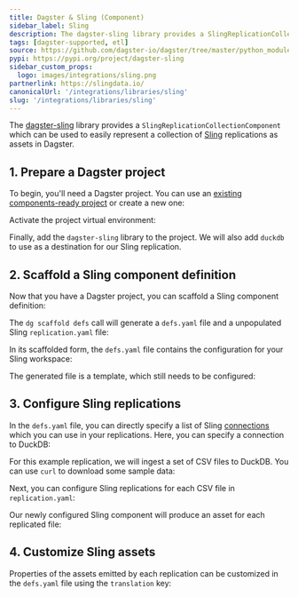 ```yaml
---
title: Dagster & Sling (Component)
sidebar_label: Sling
description: The dagster-sling library provides a SlingReplicationCollectionComponent, which can be used to represent a collection of Sling replications as assets in Dagster.
tags: [dagster-supported, etl]
source: https://github.com/dagster-io/dagster/tree/master/python_modules/libraries/dagster-sling
pypi: https://pypi.org/project/dagster-sling
sidebar_custom_props:
  logo: images/integrations/sling.png
partnerlink: https://slingdata.io/
canonicalUrl: '/integrations/libraries/sling'
slug: '/integrations/libraries/sling'
---
```


The [dagster-sling](/api/libraries/dagster-sling) library provides a `SlingReplicationCollectionComponent` which can be used to easily represent a collection of [Sling](https://slingdata.io) replications as assets in Dagster.

## 1. Prepare a Dagster project

To begin, you'll need a Dagster project. You can use an [existing components-ready project](/guides/build/projects/moving-to-components/migrating-project) or create a new one:

<CliInvocationExample path="docs_snippets/docs_snippets/guides/components/integrations/sling-component/1-scaffold-project.txt" />

Activate the project virtual environment:

<CliInvocationExample contents="source ../.venv/bin/activate" />

Finally, add the `dagster-sling` library to the project. We will also add `duckdb` to use as a destination for our Sling replication.

<CliInvocationExample path="docs_snippets/docs_snippets/guides/components/integrations/sling-component/2-add-sling.txt" />

## 2. Scaffold a Sling component definition

Now that you have a Dagster project, you can scaffold a Sling component definition:

<CliInvocationExample path="docs_snippets/docs_snippets/guides/components/integrations/sling-component/3-scaffold-sling-component.txt" />

The `dg scaffold defs` call will generate a `defs.yaml` file and a unpopulated Sling `replication.yaml` file:

<CliInvocationExample path="docs_snippets/docs_snippets/guides/components/integrations/sling-component/4-tree.txt" />

In its scaffolded form, the `defs.yaml` file contains the configuration for your Sling workspace:

<CodeExample
  path="docs_snippets/docs_snippets/guides/components/integrations/sling-component/5-component.yaml"
  title="my_project/defs/sling_ingest/defs.yaml"
  language="yaml"
/>

The generated file is a template, which still needs to be configured:

<CodeExample
  path="docs_snippets/docs_snippets/guides/components/integrations/sling-component/6-replication.yaml"
  title="my_project/defs/sling_ingest/replication.yaml"
  language="yaml"
/>

## 3. Configure Sling replications

In the `defs.yaml` file, you can directly specify a list of Sling [connections](https://docs.slingdata.io/sling-platform/platform/connections) which you can use in your replications. Here, you can specify a connection to DuckDB:

<CodeExample
  path="docs_snippets/docs_snippets/guides/components/integrations/sling-component/9-customized-component.yaml"
  title="my_project/defs/sling_ingest/defs.yaml"
  language="yaml"
/>

For this example replication, we will ingest a set of CSV files to DuckDB. You can use `curl` to download some sample data:

<CliInvocationExample path="docs_snippets/docs_snippets/guides/components/integrations/sling-component/7-curl.txt" />

Next, you can configure Sling replications for each CSV file in `replication.yaml`:

<CodeExample
  path="docs_snippets/docs_snippets/guides/components/integrations/sling-component/8-replication.yaml"
  title="my_project/defs/sling_ingest/replication.yaml"
  language="yaml"
/>

Our newly configured Sling component will produce an asset for each replicated file:

<WideContent maxSize={1100}>
  <CliInvocationExample path="docs_snippets/docs_snippets/guides/components/integrations/sling-component/10-list-defs.txt" />
</WideContent>

## 4. Customize Sling assets

Properties of the assets emitted by each replication can be customized in the `defs.yaml` file using the `translation` key:

<CodeExample
  path="docs_snippets/docs_snippets/guides/components/integrations/sling-component/11-customized-component.yaml"
  title="my_project/defs/sling_ingest/defs.yaml"
  language="yaml"
/>

<WideContent maxSize={1100}>
  <CliInvocationExample path="docs_snippets/docs_snippets/guides/components/integrations/sling-component/12-list-defs.txt" />
</WideContent>
